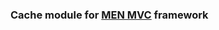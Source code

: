 ### Cache module for [MEN MVC](http://www.menmvc.com.s3-website.eu-west-2.amazonaws.com/) framework 
